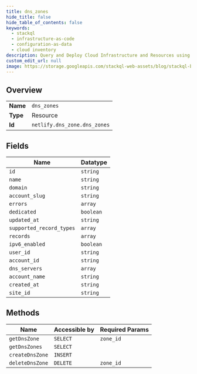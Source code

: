 ```yaml
---
title: dns_zones
hide_title: false
hide_table_of_contents: false
keywords:
  - stackql
  - infrastructure-as-code
  - configuration-as-data
  - cloud inventory
description: Query and Deploy Cloud Infrastructure and Resources using SQL
custom_edit_url: null
image: https://storage.googleapis.com/stackql-web-assets/blog/stackql-blog-post-featured-image.png
---
```

  
    

## Overview
<table><tbody>
<tr><td><b>Name</b></td><td><code>dns_zones</code></td></tr>
<tr><td><b>Type</b></td><td>Resource</td></tr>
<tr><td><b>Id</b></td><td><code>netlify.dns_zone.dns_zones</code></td></tr>
</tbody></table>

## Fields
| Name | Datatype |
| ---- | -------- |
| `id` | `string` |
| `name` | `string` |
| `domain` | `string` |
| `account_slug` | `string` |
| `errors` | `array` |
| `dedicated` | `boolean` |
| `updated_at` | `string` |
| `supported_record_types` | `array` |
| `records` | `array` |
| `ipv6_enabled` | `boolean` |
| `user_id` | `string` |
| `account_id` | `string` |
| `dns_servers` | `array` |
| `account_name` | `string` |
| `created_at` | `string` |
| `site_id` | `string` |
## Methods
| Name | Accessible by | Required Params |
| ---- | ------------- | --------------- |
| `getDnsZone` | `SELECT` | `zone_id` |
| `getDnsZones` | `SELECT` |  |
| `createDnsZone` | `INSERT` |  |
| `deleteDnsZone` | `DELETE` | `zone_id` |
